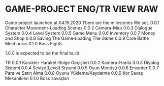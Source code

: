 # GAME-PROJECT ENG/TR VIEW RAW
Game project launched at 04.15.2020
There are the milestones We set.
0.0.1 Character Movement-Loading Scenes
0.0.2 Camera-Map
0.0.3 Dialogue System
0.0.4 Level System
0.0.5 Game Menu
0.0.6 Inventory
0.0.7 Money and Shop
0.0.8 Saving The Game-Loading The Game
0.0.9 Core Battle Mechanics
0.1.0 Boss Fights


1.0.0 is expected to be the final build.

TR
0.0.1 Karakter Haraket-Bölge Geçişleri
0.0.2 Kamera-Harita
0.0.3 Diyalog Sistemi
0.0.4 Seviye(Level) Sistemi
0.0.5 Oyun Menüsü
0.0.6 Envanter
0.0.7 Para ve Satın Alma
0.0.8 Oyunu Yükleme/Kaydetme
0.0.9 Kor Savaş Mekanikleri
0.1.0 Boss savaşları
